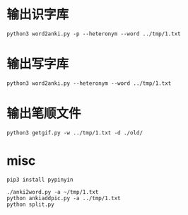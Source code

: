 # 输出识字库
```
python3 word2anki.py -p --heteronym --word ../tmp/1.txt
```
# 输出写字库
```
python3 word2anki.py --heteronym --word ../tmp/1.txt
```
# 输出笔顺文件
```
python3 getgif.py -w ../tmp/1.txt -d ./old/
```
# misc
```
pip3 install pypinyin
```
```
./anki2word.py -a ~/tmp/1.txt
python ankiaddpic.py -a ../tmp/1.txt
python split.py
```
